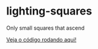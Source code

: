# lighting-squares

Only small squares that ascend

<a href="https://codepen.io/victorsouto-ux/pen/gOpBOdE?editors=1000">Veja o código rodando aqui!</a>
